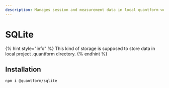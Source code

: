 ```yaml
---
description: Manages session and measurement data in local quantform working environment.
---
```


# SQLite

{% hint style="info" %}
This kind of storage is supposed to store data in local project .quantform directory.
{% endhint %}

## Installation

```bash
npm i @quantform/sqlite
```
